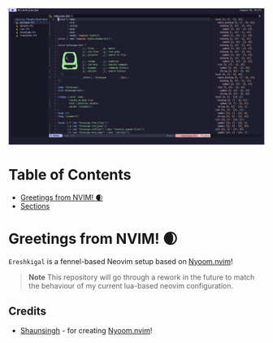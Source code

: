 ![Ereshkigal](../.github/assets/png/ereshkigal.png)

# Table of Contents

- [Greetings from NVIM! 🌒](#greetings-from-nvim-)
- [Sections](##sections)

# Greetings from NVIM! 🌒

`Ereshkigal` is a fennel-based Neovim setup based on
[Nyoom.nvim](https://github.com/shaunsingh/nyoom.nvim)!

> **Note** This repository will go through a rework in the future to match the
> behaviour of my current lua-based neovim configuration.

## Credits

- [Shaunsingh](https://github.com/shaunsingh) - for creating
  [Nyoom.nvim](https://github.com/shaunsingh/nyoom.nvim)!
